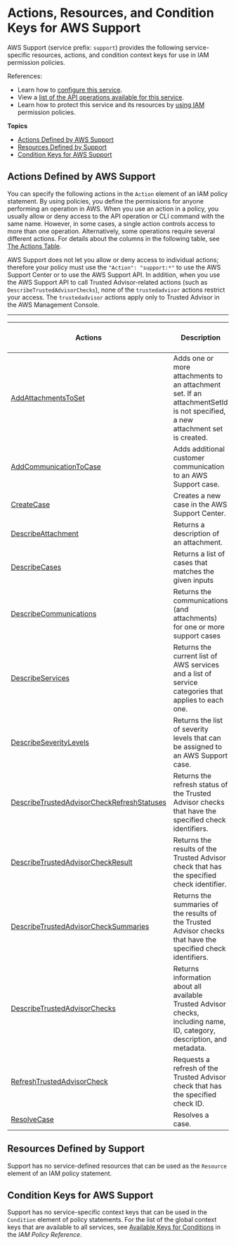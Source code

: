 # Actions, Resources, and Condition Keys for AWS Support<a name="list_awssupport"></a>

AWS Support \(service prefix: `support`\) provides the following service\-specific resources, actions, and condition context keys for use in IAM permission policies\.

References:
+ Learn how to [configure this service](http://docs.aws.amazon.com/awssupport/latest/user/)\.
+ View a [list of the API operations available for this service](http://docs.aws.amazon.com/awssupport/latest/APIReference/)\.
+ Learn how to protect this service and its resources by [using IAM](http://docs.aws.amazon.com/awssupport/latest/user/access_permissions.html) permission policies\.

**Topics**
+ [Actions Defined by AWS Support](#awssupport-actions-as-permissions)
+ [Resources Defined by Support](#awssupport-resources-for-iam-policies)
+ [Condition Keys for AWS Support](#awssupport-policy-keys)

## Actions Defined by AWS Support<a name="awssupport-actions-as-permissions"></a>

You can specify the following actions in the `Action` element of an IAM policy statement\. By using policies, you define the permissions for anyone performing an operation in AWS\. When you use an action in a policy, you usually allow or deny access to the API operation or CLI command with the same name\. However, in some cases, a single action controls access to more than one operation\. Alternatively, some operations require several different actions\. For details about the columns in the following table, see [The Actions Table](reference_policies_actions-resources-contextkeys.md#actions_table)\.

AWS Support does not let you allow or deny access to individual actions; therefore your policy must use the `"Action": "support:*"` to use the AWS Support Center or to use the AWS Support API\. In addition, when you use the AWS Support API to call Trusted Advisor\-related actions \(such as `DescribeTrustedAdvisorChecks`\), none of the `trustedadvisor` actions restrict your access\. The `trustedadvisor` actions apply only to Trusted Advisor in the AWS Management Console\.


****  

| Actions | Description | Access Level | Resource Types \(\*required\) | Condition Keys | Dependent Actions | 
| --- | --- | --- | --- | --- | --- | 
| [AddAttachmentsToSet](http://docs.aws.amazon.com/awssupport/latest/APIReference/API_AddAttachmentsToSet.html) | Adds one or more attachments to an attachment set\. If an attachmentSetId is not specified, a new attachment set is created\. | Write  |  |  |  | 
| [AddCommunicationToCase](http://docs.aws.amazon.com/awssupport/latest/APIReference/API_AddCommunicationToCase.html) | Adds additional customer communication to an AWS Support case\. | Write  |  |  |  | 
| [CreateCase](http://docs.aws.amazon.com/awssupport/latest/APIReference/API_CreateCase.html) | Creates a new case in the AWS Support Center\. | Write  |  |  |  | 
| [DescribeAttachment](http://docs.aws.amazon.com/awssupport/latest/APIReference/API_DescribeAttachment.html) | Returns a description of an attachment\. | Read Write  |  |  |  | 
| [DescribeCases](http://docs.aws.amazon.com/awssupport/latest/APIReference/API_DescribeCases.html) | Returns a list of cases that matches the given inputs | List Read Write  |  |  |  | 
| [DescribeCommunications](http://docs.aws.amazon.com/awssupport/latest/APIReference/API_DescribeCommunications.html) | Returns the communications \(and attachments\) for one or more support cases | Read Write  |  |  |  | 
| [DescribeServices](http://docs.aws.amazon.com/awssupport/latest/APIReference/API_DescribeServices.html) | Returns the current list of AWS services and a list of service categories that applies to each one\. | Read Write  |  |  |  | 
| [DescribeSeverityLevels](http://docs.aws.amazon.com/awssupport/latest/APIReference/API_DescribeSeverityLevels.html) | Returns the list of severity levels that can be assigned to an AWS Support case\. | List Read Write  |  |  |  | 
| [DescribeTrustedAdvisorCheckRefreshStatuses](http://docs.aws.amazon.com/awssupport/latest/APIReference/API_DescribeTrustedAdvisorCheckRefreshStatuses.html) | Returns the refresh status of the Trusted Advisor checks that have the specified check identifiers\. | Read Write  |  |  |  | 
| [DescribeTrustedAdvisorCheckResult](http://docs.aws.amazon.com/awssupport/latest/APIReference/API_DescribeTrustedAdvisorCheckResult.html) | Returns the results of the Trusted Advisor check that has the specified check identifier\. | Read Write  |  |  |  | 
| [DescribeTrustedAdvisorCheckSummaries](http://docs.aws.amazon.com/awssupport/latest/APIReference/API_DescribeTrustedAdvisorCheckSummaries.html) | Returns the summaries of the results of the Trusted Advisor checks that have the specified check identifiers\. | Read Write  |  |  |  | 
| [DescribeTrustedAdvisorChecks](http://docs.aws.amazon.com/awssupport/latest/APIReference/API_DescribeTrustedAdvisorChecks.html) | Returns information about all available Trusted Advisor checks, including name, ID, category, description, and metadata\. | Read Write  |  |  |  | 
| [RefreshTrustedAdvisorCheck](http://docs.aws.amazon.com/awssupport/latest/APIReference/API_RefreshTrustedAdvisorCheck.html) | Requests a refresh of the Trusted Advisor check that has the specified check ID\. | Write  |  |  |  | 
| [ResolveCase](http://docs.aws.amazon.com/awssupport/latest/APIReference/API_ResolveCase.html) | Resolves a case\. | Write  |  |  |  | 

## Resources Defined by Support<a name="awssupport-resources-for-iam-policies"></a>

Support has no service\-defined resources that can be used as the `Resource` element of an IAM policy statement\.

## Condition Keys for AWS Support<a name="awssupport-policy-keys"></a>

Support has no service\-specific context keys that can be used in the `Condition` element of policy statements\. For the list of the global context keys that are available to all services, see [Available Keys for Conditions](http://docs.aws.amazon.com/IAM/latest/UserGuide/reference_policies_condition-keys.html#AvailableKeys) in the *IAM Policy Reference*\.